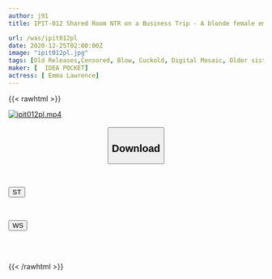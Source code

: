 ```yaml
---
author: j91
title: IPIT-012 Shared Room NTR on a Business Trip - A blonde female employee who was made to cum over and over again all night long by her unparalleled boss. A video of an unparalleled cuckolding sex in which she is made to cum 8 times in one night! emma lawrence

url: /was/ipit012pl
date: 2020-12-25T02:00:00Z
image: "ipit012pl.jpg"
tags: [Old Releases,Censored, Blow, Cuckold, Digital Mosaic, Older sister, Solowork]
maker: [  IDEA POCKET]
actress: [ Emma Lawrence]
---
```



{{< rawhtml >}}

<div class="video" data-videoid="paQgxL3W3LuGV0">
    <a href="javascript:;">
        <img src="/was/ipit012pl/ipit012pl.jpg" width="WIDTH" height="HEIGHT" alt="ipit012pl.mp4" loading="lazy">
    </a>
</div>

<script type="text/javascript" src="https://j91.asia/asset/on-demand-st.js"></script>

<br>
  <link rel="stylesheet" href="https://j91.asia/asset/bs5.css">
  
  <center>
  <button class="btn btn-primary" type="button" data-bs-toggle="collapse" data-bs-target=".multi-collapse" aria-expanded="false" aria-controls="multiCollapseExample1 multiCollapseExample2"><h2>Download</h2></button></center>
</p>
<div class="row">
  <div class="col">
    <div class="collapse multi-collapse" id="multiCollapseExample1">
      <div class="card card-body">
	      	      <br>
<div class="buttons">  
<p><a href="https://streamtape.to/v/paQgxL3W3LuGV0" target="_blank"><button class="btn-hover color-3"><i class="fa fa-download"></i> ST</button></a></p></div>
    </div>
  </div>
</div>
  <div class="col">
    <div class="collapse multi-collapse" id="multiCollapseExample2">
      <div class="card card-body">
	      <br>
<div class="buttons">
<p><a href="https://wolfstream.tv/nepdgmjecj7y" target="_blank"><button class="btn-hover color-8"><i class="fa fa-download"></i> WS</button></a></p></div>
<br><br>
      </div>
    </div>
  </div>
</div>

{{< /rawhtml >}}